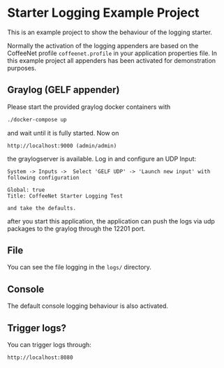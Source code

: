 # Starter Logging Example Project

This is an example project to show the behaviour of the logging starter.

Normally the activation of the logging appenders are based on the
CoffeeNet profile `coffeenet.profile` in your application properties file.
In this example project all appenders has been activated for demonstration
purposes.

## Graylog (GELF appender)

Please start the provided graylog docker containers with

```bash
./docker-compose up
```

and wait until it is fully started.
Now on
```
http://localhost:9000 (admin/admin)
```
the graylogserver
is available. Log in and  configure an UDP Input:

```
System -> Inputs ->  Select 'GELF UDP' -> 'Launch new input' with following configuration

Global: true
Title: CoffeeNet Starter Logging Test

and take the defaults.
```

after you start this application, the application can push the
logs via udp packages to the graylog through the 12201 port.


## File

You can see the file logging in the `logs/` directory.

## Console

The default console logging behaviour is also activated.


## Trigger logs?

You can trigger logs through:

```
http://localhost:8080
```